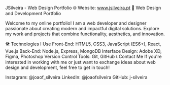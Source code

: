 JSilveira - Web Design Portfolio
🌐 Website: www.jsilveira.pt
🎨 Web Design and Development Portfolio

Welcome to my online portfolio! I am a web developer and designer passionate about creating modern and impactful digital solutions. Explore my work and projects that combine functionality, aesthetics, and innovation.

🛠️ Technologies I Use
Front-End: HTML5, CSS3, JavaScript (ES6+), React, Vue.js
Back-End: Node.js, Express, MongoDB
Interface Design: Adobe XD, Figma, Photoshop
Version Control Tools: Git, GitHub
📞 Contact Me
If you're interested in working with me or just want to exchange ideas about web design and development, feel free to get in touch!

Instagram: @joaof_silveira
LinkedIn: @joaofsilveira
GitHub: j-silveira
